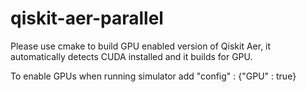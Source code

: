 # qiskit-aer-parallel

Please use cmake to build GPU enabled version of Qiskit Aer, it automatically detects CUDA installed
and it builds for GPU.

To enable GPUs when running simulator add 
"config" : {"GPU" : true}



